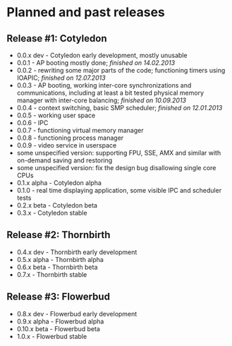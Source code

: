 # Planned and past releases

## Release #1: Cotyledon

 * 0.0.x dev - Cotyledon early development, mostly unusable
  * 0.0.1 - AP booting mostly done; *finished on 14.02.2013*
  * 0.0.2 - rewriting some major parts of the code; functioning timers using IOAPIC; *finished on 12.07.2013*
  * 0.0.3 - AP booting, working inter-core synchronizations and communications, including at least a bit tested
physical memory manager with inter-core balancing; *finished on 10.09.2013*
  * 0.0.4 - context switching, basic SMP scheduler; *finished on 12.01.2013*
  * 0.0.5 - working user space
  * 0.0.6 - IPC
  * 0.0.7 - functioning virtual memory manager
  * 0.0.8 - functioning process manager
  * 0.0.9 - video service in userspace
  * some unspecified version: supporting FPU, SSE, AMX and similar with on-demand saving and restoring
  * some unspecified version: fix the design bug disallowing single core CPUs
 * 0.1.x alpha - Cotyledon alpha
  * 0.1.0 - real time displaying application, some visible IPC and scheduler tests
 * 0.2.x beta - Cotyledon beta
 * 0.3.x - Cotyledon stable

## Release #2: Thornbirth

 * 0.4.x dev - Thornbirth early development
 * 0.5.x alpha - Thornbirth alpha
 * 0.6.x beta - Thornbirth beta
 * 0.7.x - Thornbirth stable

## Release #3: Flowerbud

 * 0.8.x dev - Flowerbud early development
 * 0.9.x alpha - Flowerbud alpha
 * 0.10.x beta - Flowerbud beta
 * 1.0.x - Flowerbud stable
